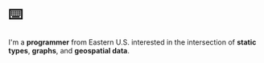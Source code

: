# ⌨️

I'm a **programmer** from Eastern U.S. interested in the intersection of **static types**, **graphs**, and **geospatial data**.
